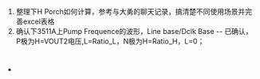 
1.  整理下H Porch如何计算，参考与大勇的聊天记录，搞清楚不同使用场景并完善excel表格
2.  确认下3511A上Pump Frequence的波形，Line base/Dclk Base
	-- 已确认，P极为H=VOUT2电压,L=Ratio_L，N极为H=Ratio_H，L=0；

# 
##
###
####
#####
######

- 